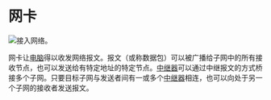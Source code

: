 # 网卡

![接入网络。](oredict:oc:lanCard)

网卡让[电脑](../general/computer.md)得以收发网络报文。报文（或称数据包）可以被广播给子网中的所有接收节点，也可以发送给有特定地址的特定节点。[中继器](../block/relay.md)可以通过中继报文的方式桥接多个子网。只要目标子网与发送者间有一或多个[中继器](../block/relay.md)相连，也可以向处于另一个子网的接收者发送报文。

